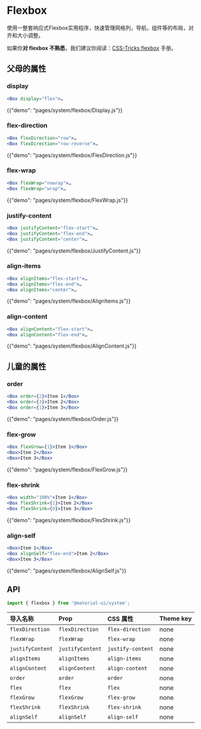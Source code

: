 # Flexbox

<p class="description">使用一整套响应式Flexbox实用程序，快速管理网格列，导航，组件等的布局，对齐和大小调整。</p>

如果你**对 flexbox 不熟悉**，我们建议你阅读：[CSS-Tricks flexbox](https://css-tricks.com/snippets/css/a-guide-to-flexbox/) 手册。

## 父母的属性

### display

```jsx
<Box display="flex">…
```

{{"demo": "pages/system/flexbox/Display.js"}}

### flex-direction

```jsx
<Box flexDirection="row">…
<Box flexDirection="row-reverse">…
```

{{"demo": "pages/system/flexbox/FlexDirection.js"}}

### flex-wrap

```jsx
<Box flexWrap="nowrap">…
<Box flexWrap="wrap">…
```

{{"demo": "pages/system/flexbox/FlexWrap.js"}}

### justify-content

```jsx
<Box justifyContent="flex-start">…
<Box justifyContent="flex-end">…
<Box justifyContent="center">…
```

{{"demo": "pages/system/flexbox/JustifyContent.js"}}

### align-items

```jsx
<Box alignItems="flex-start">…
<Box alignItems="flex-end">…
<Box alignItems="center">…
```

{{"demo": "pages/system/flexbox/AlignItems.js"}}

### align-content

```jsx
<Box alignContent="flex-start">…
<Box alignContent="flex-end">…
```

{{"demo": "pages/system/flexbox/AlignContent.js"}}

## 儿童的属性

### order

```jsx
<Box order={2}>Item 1</Box>
<Box order={3}>Item 2</Box>
<Box order={1}>Item 3</Box>
```

{{"demo": "pages/system/flexbox/Order.js"}}

### flex-grow

```jsx
<Box flexGrow={1}>Item 1</Box>
<Box>Item 2</Box>
<Box>Item 3</Box>
```

{{"demo": "pages/system/flexbox/FlexGrow.js"}}

### flex-shrink

```jsx
<Box width="100%">Item 1</Box>
<Box flexShrink={1}>Item 2</Box>
<Box flexShrink={0}>Item 3</Box>
```

{{"demo": "pages/system/flexbox/FlexShrink.js"}}

### align-self

```jsx
<Box>Item 1</Box>
<Box alignSelf="flex-end">Item 2</Box>
<Box>Item 3</Box>
```

{{"demo": "pages/system/flexbox/AlignSelf.js"}}

## API

```js
import { flexbox } from '@material-ui/system';
```

| 导入名称             | Prop             | CSS 属性            | Theme key |
|:---------------- |:---------------- |:----------------- |:--------- |
| `flexDirection`  | `flexDirection`  | `flex-direction`  | none      |
| `flexWrap`       | `flexWrap`       | `flex-wrap`       | none      |
| `justifyContent` | `justifyContent` | `justify-content` | none      |
| `alignItems`     | `alignItems`     | `align-items`     | none      |
| `alignContent`   | `alignContent`   | `align-content`   | none      |
| `order`          | `order`          | `order`           | none      |
| `flex`           | `flex`           | `flex`            | none      |
| `flexGrow`       | `flexGrow`       | `flex-grow`       | none      |
| `flexShrink`     | `flexShrink`     | `flex-shrink`     | none      |
| `alignSelf`      | `alignSelf`      | `align-self`      | none      |